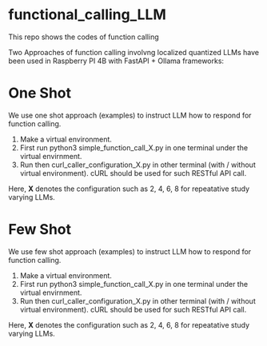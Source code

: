 # functional_calling_LLM
This repo shows the codes of function calling

Two Approaches of function calling involvng localized quantized LLMs have been used in Raspberry PI 4B with FastAPI + Ollama frameworks:

# One Shot

We use one shot approach (examples) to instruct LLM how to respond for function calling.

1. Make a virtual environment.
2. First run python3 simple_function_call_X.py in one terminal under the virtual envirnment.
3. Run then curl_caller_configuration_X.py in other terminal (with / without virtual environment). cURL should be used for such RESTful API call.

Here, **X** denotes the configuration such as 2, 4, 6, 8 for repeatative study varying LLMs.   

# Few Shot

We use few shot approach (examples) to instruct LLM how to respond for function calling.

1. Make a virtual environment.
2. First run python3 simple_function_call_X.py in one terminal under the virtual envirnment.
3. Run then curl_caller_configuration_X.py in other terminal (with / without virtual environment). cURL should be used for such RESTful API call.

Here, **X** denotes the configuration such as 2, 4, 6, 8 for repeatative study varying LLMs.   
